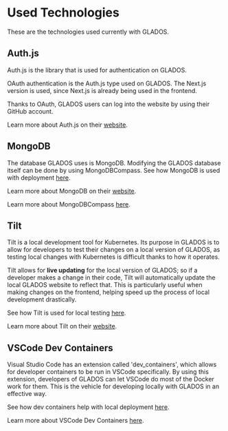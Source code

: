 # Used Technologies

These are the technologies used currently with GLADOS.

## Auth.js

Auth.js is the library that is used for authentication on GLADOS.

OAuth authentication is the Auth.js type used on GLADOS. The Next.js version is used, since Next.js is already being used in the frontend.

Thanks to OAuth, GLADOS users can log into the website by using their GitHub account.

Learn more about Auth.js on their [website](https://authjs.dev/getting-started).

## MongoDB

The database GLADOS uses is MongoDB. Modifying the GLADOS database itself can be done by using MongoDBCompass. See how MongoDB is used with deployment [here](https://automatingsciencepipeline.github.io/Monorepo/tutorial/deployment/#expose-ports-for-the-mongodb-and-backend-service).

Learn more about MongoDB on their [website](https://www.mongodb.com/docs/).

Learn more about MongoDBCompass [here](https://www.mongodb.com/docs/compass/current/).

## Tilt

Tilt is a local development tool for Kubernetes. Its purpose in GLADOS is to allow for developers to test their changes on a local version of GLADOS, as testing local changes with Kubernetes is difficult thanks to how it operates.

Tilt allows for **live updating** for the local version of GLADOS; so if a developer makes a change in their code, Tilt will automatically update the local GLADOS website to reflect that. This is particularly useful when making changes on the frontend, helping speed up the process of local development drastically.

See how Tilt is used for local testing [here](https://automatingsciencepipeline.github.io/Monorepo/tutorial/local_testing/#tilt).

Learn more about Tilt on their [website](https://tilt.dev/).

## VSCode Dev Containers

Visual Studio Code has an extension called 'dev_containers', which allows for developer containers to be run in VSCode specifically. By using this extension, developers of GLADOS can let VSCode do most of the Docker work for them. This is the vehicle for developing locally with GLADOS in an effective way.

See how dev containers help with local deployment [here](https://automatingsciencepipeline.github.io/Monorepo/tutorial/local_testing/#vscode-dev-containers).

Learn more about VSCode Dev Containers [here](https://marketplace.visualstudio.com/items?itemName=ms-vscode-remote.remote-containers).